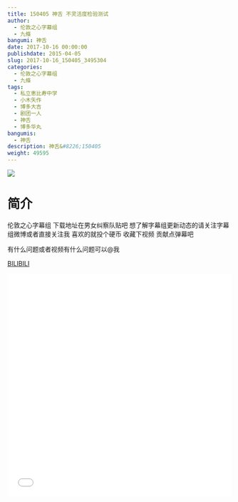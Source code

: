 ```yaml
---
title: 150405 神舌 不灵活度检验测试
author: 
  - 伦敦之心字幕组
  - 九條
bangumi: 神舌
date: 2017-10-16 00:00:00
publishdate: 2015-04-05
slug: 2017-10-16_150405_3495304
categories: 
  - 伦敦之心字幕组
  - 九條
tags: 
  - 私立恵比寿中学
  - 小木矢作
  - 博多大吉
  - 剧团一人
  - 神舌
  - 博多华丸
bangumis: 
  - 神舌
description: 神舌&#8226;150405
weight: 49595
---
```


![](https://i.imgur.com/EGp6KHy.jpg)

# 简介  
伦敦之心字幕组 下载地址在男女纠察队贴吧 想了解字幕组更新动态的请关注字幕组微博或者直接关注我 喜欢的就投个硬币 收藏下视频 贡献点弹幕吧


有什么问题或者视频有什么问题可以@我

  [BILIBILI](https://www.bilibili.com/video/av3495304/)


<div class="vcontainer">  <iframe class='video' src="//www.bilibili.com/html/html5player.html?cid=5558669&aid=3495304" width="100%" height="500" frameborder="0" allowfullscreen="allowfullscreen"></iframe></div>
